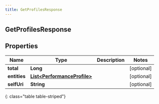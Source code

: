 ```yaml
---
title: GetProfilesResponse
---
```


## GetProfilesResponse

## Properties

| Name         | Type                                                                             | Description | Notes      |
| ------------ | -------------------------------------------------------------------------------- | ----------- | ---------- |
| **total**    | <!----><!---->**Long**<!---->                                                    |             | [optional] |
| **entities** | <!----><!---->[**List&lt;PerformanceProfile&gt;**](PerformanceProfile.md)<!----> |             | [optional] |
| **selfUri**  | <!----><!---->**String**<!---->                                                  |             | [optional] |

{: class="table table-striped"}
